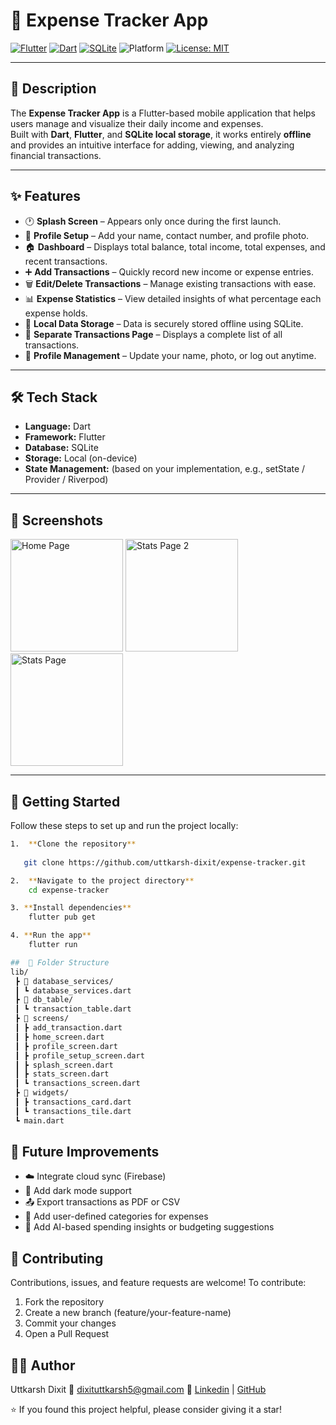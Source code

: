 
# 💸 Expense Tracker App

[![Flutter](https://img.shields.io/badge/Flutter-3.0+-blue?logo=flutter)](https://flutter.dev/)
[![Dart](https://img.shields.io/badge/Dart-2.17+-blue?logo=dart)](https://dart.dev/)
[![SQLite](https://img.shields.io/badge/Database-SQLite-orange?logo=sqlite)](https://www.sqlite.org/)
![Platform](https://img.shields.io/badge/Platform-Android%20%7C%20iOS-lightgrey)
[![License: MIT](https://img.shields.io/badge/License-MIT-green.svg)](LICENSE)

---

## 🧾 Description

The **Expense Tracker App** is a Flutter-based mobile application that helps users manage and visualize their daily income and expenses.  
Built with **Dart**, **Flutter**, and **SQLite local storage**, it works entirely **offline** and provides an intuitive interface for adding, viewing, and analyzing financial transactions.

---

## ✨ Features

- 🕐 **Splash Screen** – Appears only once during the first launch.  
- 👤 **Profile Setup** – Add your name, contact number, and profile photo.  
- 🏠 **Dashboard** – Displays total balance, total income, total expenses, and recent transactions.  
- ➕ **Add Transactions** – Quickly record new income or expense entries.  
- 🗑️ **Edit/Delete Transactions** – Manage existing transactions with ease.  
- 📊 **Expense Statistics** – View detailed insights of what percentage each expense holds.  
- 💾 **Local Data Storage** – Data is securely stored offline using SQLite.  
- 🧮 **Separate Transactions Page** – Displays a complete list of all transactions.  
- 🔄 **Profile Management** – Update your name, photo, or log out anytime.  

---

## 🛠️ Tech Stack

- **Language:** Dart  
- **Framework:** Flutter  
- **Database:** SQLite  
- **Storage:** Local (on-device)  
- **State Management:** (based on your implementation, e.g., setState / Provider / Riverpod)

---

## 📱 Screenshots

<img src="https://github.com/user-attachments/assets/b3181741-c091-4640-946c-4f7e07b26b41" alt="Home Page" width="180">
<img src="https://github.com/user-attachments/assets/09ee9542-7a3a-487a-9332-585d54f104e7" alt="Stats Page 2" width="180">
<img src="https://github.com/user-attachments/assets/3ed2323c-5ad2-458d-a995-320c227d6d8c" alt="Stats Page" width="180">

---

## 🚀 Getting Started

Follow these steps to set up and run the project locally:
```bash
1.  **Clone the repository**
   
   git clone https://github.com/uttkarsh-dixit/expense-tracker.git

2.  **Navigate to the project directory**
	cd expense-tracker

3. **Install dependencies**
	flutter pub get

4. **Run the app**
	flutter run

```

```bash
##  📂 Folder Structure
lib/
 ┣ 📁 database_services/
 ┃ ┗ database_services.dart
 ┣ 📁 db_table/
 ┃ ┗ transaction_table.dart
 ┣ 📁 screens/
 ┃ ┣ add_transaction.dart
 ┃ ┣ home_screen.dart
 ┃ ┣ profile_screen.dart
 ┃ ┣ profile_setup_screen.dart
 ┃ ┣ splash_screen.dart
 ┃ ┣ stats_screen.dart
 ┃ ┗ transactions_screen.dart
 ┣ 📁 widgets/
 ┃ ┣ transactions_card.dart
 ┃ ┗ transactions_tile.dart
 ┗ main.dart

```

## 🔮 Future Improvements
* ☁️ Integrate cloud sync (Firebase)
* 🌙 Add dark mode support
* 📤 Export transactions as PDF or CSV
* 💬 Add user-defined categories for expenses
* 🧠 Add AI-based spending insights or budgeting suggestions



##  🤝 Contributing
Contributions, issues, and feature requests are welcome!
To contribute:
1. Fork the repository
2. Create a new branch (feature/your-feature-name)
3. Commit your changes
4. Open a Pull Request


## 👨‍💻 Author
Uttkarsh Dixit 📧 dixituttkarsh5@gmail.com 🔗 [Linkedin](https://www.linkedin.com/in/uttkarsh-dixit/)  | [GitHub](https://github.com/uttkarsh-dixit)


⭐ If you found this project helpful, please consider giving it a star!
